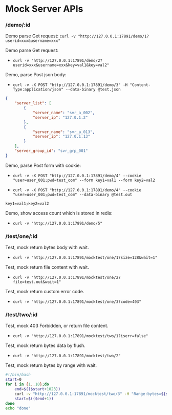 # Mock Server APIs

### /demo/:id

Demo parse Get request:
`curl -v "http://127.0.0.1:17891/demo/1?userid=xxx&username=xxx"`

Demo parse Get request:
- `curl -v "http://127.0.0.1:17891/demo/2?userid=xxx&username=xxx&key=val1&key=val2"`

Demo, parse Post json body:
- `curl -v -X POST "http://127.0.0.1:17891/demo/3" -H "Content-Type:application/json" --data-binary @test.json`

```json
{
    "server_list": [
        {
            "server_name": "svr_a_002",
            "server_ip": "127.0.1.2"
        },
        {
            "server_name": "svr_a_013",
            "server_ip": "127.0.1.13"
        }
    ],
    "server_group_id": "svr_grp_001"
}
```

Demo, parse Post form with cookie:
- `curl -v -X POST "http://127.0.0.1:17891/demo/4" --cookie "user=user_001;pwd=test_com" --form key1=val1 --form key2=val2`

- `curl -v -X POST "http://127.0.0.1:17891/demo/4" --cookie "user=user_001;pwd=test_com" --data-binary @test.out`

```text
key1=val1;key2=val2
```

Demo, show access count which is stored in redis:
- `curl -v "http://127.0.0.1:17891/demo/5"`

### /test/one/:id

Test, mock return bytes body with wait.
- `curl -v "http://127.0.0.1:17891/mocktest/one/1?size=128&wait=1"`

Test, mock return file content with wait.
- `curl -v "http://127.0.0.1:17891/mocktest/one/2?file=test.out&wait=1"`

Test, mock return custom error code.
- `curl -v "http://127.0.0.1:17891/mocktest/one/3?code=403"`

### /test/two/:id

Test, mock 403 Forbidden, or return file content.
- `curl -v "http://127.0.0.1:17891/mocktest/two/1?iserr=false"`

Test, mock return bytes data by flush.
- `curl -v "http://127.0.0.1:17891/mocktest/two/2"`

Test, mock return bytes by range with wait.

```sh
#!/bin/bash
start=0
for i in {1..10};do
    end=$(($start+1023))
    curl -v "http://127.0.0.1:17891/mocktest/two/3" -H "Range:bytes=${start}-${end}"
    start=$(($end+1))
done
echo "done"
```
